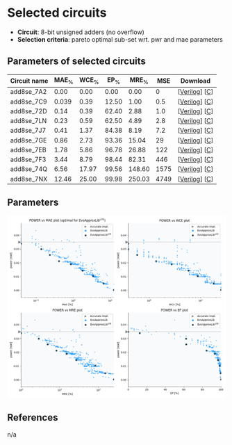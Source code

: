 
Selected circuits
===================
 - **Circuit**: 8-bit unsigned adders (no overflow)
 - **Selection criteria**: pareto optimal sub-set wrt. pwr and mae parameters

Parameters of selected circuits
----------------------------

| Circuit name | MAE<sub>%</sub> | WCE<sub>%</sub> | EP<sub>%</sub> | MRE<sub>%</sub> | MSE | Download |
| --- |  --- | --- | --- | --- | --- | --- | 
| add8se_7A2 | 0.00 | 0.00 | 0.00 | 0.00 | 0 |  [[Verilog](add8se_7A2.v)]  [[C](add8se_7A2.c)] |
| add8se_7C9 | 0.039 | 0.39 | 12.50 | 1.00 | 0.5 |  [[Verilog](add8se_7C9.v)]  [[C](add8se_7C9.c)] |
| add8se_72D | 0.14 | 0.39 | 62.40 | 2.88 | 1.0 |  [[Verilog](add8se_72D.v)]  [[C](add8se_72D.c)] |
| add8se_7LN | 0.23 | 0.59 | 62.50 | 4.89 | 2.8 |  [[Verilog](add8se_7LN.v)]  [[C](add8se_7LN.c)] |
| add8se_7J7 | 0.41 | 1.37 | 84.38 | 8.19 | 7.2 |  [[Verilog](add8se_7J7.v)]  [[C](add8se_7J7.c)] |
| add8se_7GE | 0.86 | 2.73 | 93.36 | 15.04 | 29 |  [[Verilog](add8se_7GE.v)]  [[C](add8se_7GE.c)] |
| add8se_7EB | 1.78 | 5.86 | 96.78 | 26.88 | 122 |  [[Verilog](add8se_7EB.v)]  [[C](add8se_7EB.c)] |
| add8se_7F3 | 3.44 | 8.79 | 98.44 | 82.31 | 446 |  [[Verilog](add8se_7F3.v)]  [[C](add8se_7F3.c)] |
| add8se_74Q | 6.56 | 17.97 | 99.56 | 148.60 | 1575 |  [[Verilog](add8se_74Q.v)]  [[C](add8se_74Q.c)] |
| add8se_7NX | 12.46 | 25.00 | 99.98 | 250.03 | 4749 |  [[Verilog](add8se_7NX.v)]  [[C](add8se_7NX.c)] |
    
Parameters
--------------
![Parameters figure](fig.png)

References
--------------
n/a

             
